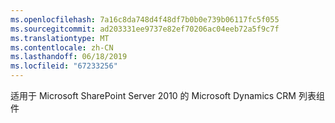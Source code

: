 ```yaml
---
ms.openlocfilehash: 7a16c8da748d4f48df7b0b0e739b06117fc5f055
ms.sourcegitcommit: ad203331ee9737e82ef70206ac04eeb72a5f9c7f
ms.translationtype: MT
ms.contentlocale: zh-CN
ms.lasthandoff: 06/18/2019
ms.locfileid: "67233256"
---
```

适用于 Microsoft SharePoint Server 2010 的 Microsoft Dynamics CRM 列表组件